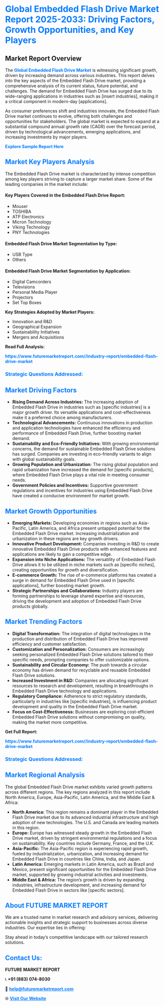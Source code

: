 <h1 style="color: #007BFF;">Global Embedded Flash Drive Market Report 2025-2033: Driving Factors, Growth Opportunities, and Key Players</h1>

<section id="overview">
<h2>Market Report Overview</h2>
<p>The <a href="https://www.futuremarketreport.com//industry-report/embedded-flash-drive-market" style="color: #007BFF; text-decoration: none;"><strong>Global Embedded Flash Drive Market</strong></a> is witnessing significant growth, driven by increasing demand across various industries. This report delves into the key aspects of the Embedded Flash Drive market, providing a comprehensive analysis of its current status, future potential, and challenges. The demand for Embedded Flash Drive has surged due to its wide-ranging applications in industries such as [insert industries], making it a critical component in modern-day [applications].</p>
<p>As consumer preferences shift and industries innovate, the Embedded Flash Drive market continues to evolve, offering both challenges and opportunities for stakeholders. The global market is expected to expand at a substantial compound annual growth rate (CAGR) over the forecast period, driven by technological advancements, emerging applications, and increasing investments by major players.</p>
</section>

<section id="overview">
<p><a href="https://www.futuremarketreport.com//request-sample/reportId=76087" style="color: #007BFF; text-decoration: none;"><strong>Explore Sample Report Here</strong></a></p>
</section>

<section id="key-players">
<h2 style="color: #007BFF;">Market Key Players Analysis</h2>
<p>The Embedded Flash Drive market is characterized by intense competition among key players striving to capture a larger market share. Some of the leading companies in the market include:</p>
<h4>Key Players Covered in the Embedded Flash Drive Report:</h4>
<ul><li>Mouser</li><li>TOSHIBA</li><li>ATP Electronics</li><li>Micron Technology</li><li>Viking Technology</li><li>PNY Technologies</li></ul>
<h4>Embedded Flash Drive Market Segmentation by Type:</h4>
<ul><li>USB Type</li><li>Others</li></ul>

<h4>Embedded Flash Drive Market Segmentation by Application:</h4>
<ul><li>Digital Camcorders</li><li>Televisions</li><li>Personal Media Player</li><li>Projectors</li><li>Set Top Boxes</li></ul>
<p><strong>Key Strategies Adopted by Market Players:</strong></p>
<ul>
<li>Innovation and R&D</li>
<li>Geographical Expansion</li>
<li>Sustainability Initiatives</li>
<li>Mergers and Acquisitions</li>
</ul>
</section>

<section>
<p><strong>Read Full Analysis: </strong></p><a href="https://www.futuremarketreport.com//industry-report/embedded-flash-drive-market" style="color: #007BFF; text-decoration: none;"><strong>https://www.futuremarketreport.com//industry-report/embedded-flash-drive-market</strong></a>
<h3 style="color: #007BFF;">Strategic Questions Addressed:</h3>
</section>

<section id="driving-factors">
<h2 style="color: #007BFF;">Market Driving Factors</h2>
<ul>
<li><strong>Rising Demand Across Industries:</strong> The increasing adoption of Embedded Flash Drive in industries such as [specific industries] is a major growth driver. Its versatile applications and cost-effectiveness make it a preferred choice among manufacturers.</li>
<li><strong>Technological Advancements:</strong> Continuous innovations in production and application technologies have enhanced the efficiency and performance of Embedded Flash Drive, further boosting market demand.</li>
<li><strong>Sustainability and Eco-Friendly Initiatives:</strong> With growing environmental concerns, the demand for sustainable Embedded Flash Drive solutions has surged. Companies are investing in eco-friendly variants to align with global sustainability goals.</li>
<li><strong>Growing Population and Urbanization:</strong> The rising global population and rapid urbanization have increased the demand for [specific products], where Embedded Flash Drive plays a vital role in meeting consumer needs.</li>
<li><strong>Government Policies and Incentives:</strong> Supportive government regulations and incentives for industries using Embedded Flash Drive have created a conducive environment for market growth.</li>
</ul>
</section>

<section id="growth-opportunities">
<h2 style="color: #007BFF;">Market Growth Opportunities</h2>
<ul>
<li><strong>Emerging Markets:</strong> Developing economies in regions such as Asia-Pacific, Latin America, and Africa present untapped potential for the Embedded Flash Drive market. Increasing industrialization and urbanization in these regions are key growth drivers.</li>
<li><strong>Innovative Product Development:</strong> Companies investing in R&D to create innovative Embedded Flash Drive products with enhanced features and applications are likely to gain a competitive edge.</li>
<li><strong>Expansion into Niche Applications:</strong> The versatility of Embedded Flash Drive allows it to be utilized in niche markets such as [specific niches], creating opportunities for growth and diversification.</li>
<li><strong>E-commerce Growth:</strong> The rise of e-commerce platforms has created a surge in demand for Embedded Flash Drive used in [specific applications], further boosting market growth.</li>
<li><strong>Strategic Partnerships and Collaborations:</strong> Industry players are forming partnerships to leverage shared expertise and resources, driving the development and adoption of Embedded Flash Drive products globally.</li>
</ul>
</section>

<section id="trending-factors">
<h2 style="color: #007BFF;">Market Trending Factors</h2>
<ul>
<li><strong>Digital Transformation:</strong> The integration of digital technologies in the production and distribution of Embedded Flash Drive has improved efficiency and customer satisfaction.</li>
<li><strong>Customization and Personalization:</strong> Consumers are increasingly seeking personalized Embedded Flash Drive solutions tailored to their specific needs, prompting companies to offer customizable options.</li>
<li><strong>Sustainability and Circular Economy:</strong> The push towards a circular economy has driven demand for recyclable and reusable Embedded Flash Drive solutions.</li>
<li><strong>Increased Investment in R&D:</strong> Companies are allocating significant resources to research and development, resulting in breakthroughs in Embedded Flash Drive technology and applications.</li>
<li><strong>Regulatory Compliance:</strong> Adherence to strict regulatory standards, particularly in industries like [specific industries], is influencing product development and quality in the Embedded Flash Drive market.</li>
<li><strong>Focus on Cost-Effectiveness:</strong> Businesses are exploring cost-efficient Embedded Flash Drive solutions without compromising on quality, making the market more competitive.</li>
</ul>
</section>

<section>
<p><strong>Get Full Report: </strong></p><a href="https://www.futuremarketreport.com//industry-report/embedded-flash-drive-market" style="color: #007BFF; text-decoration: none;"><strong>https://www.futuremarketreport.com//industry-report/embedded-flash-drive-market</strong></a>
<h3 style="color: #007BFF;">Strategic Questions Addressed:</h3>
</section>


<section id="regional-analysis">
<h2 style="color: #007BFF;">Market Regional Analysis</h2>
<p>The global Embedded Flash Drive market exhibits varied growth patterns across different regions. The key regions analyzed in this report include North America, Europe, Asia-Pacific, Latin America, and the Middle East & Africa:</p>
<ul>
<li><strong>North America:</strong> This region remains a dominant player in the Embedded Flash Drive market due to its advanced industrial infrastructure and high adoption of new technologies. The U.S. and Canada are leading markets in this region.</li>
<li><strong>Europe:</strong> Europe has witnessed steady growth in the Embedded Flash Drive market, driven by stringent environmental regulations and a focus on sustainability. Key countries include Germany, France, and the U.K.</li>
<li><strong>Asia-Pacific:</strong> The Asia-Pacific region is experiencing rapid growth, fueled by industrialization, urbanization, and increasing demand for Embedded Flash Drive in countries like China, India, and Japan.</li>
<li><strong>Latin America:</strong> Emerging markets in Latin America, such as Brazil and Mexico, present significant opportunities for the Embedded Flash Drive market, supported by growing industrial activities and investments.</li>
<li><strong>Middle East & Africa:</strong> The region’s growth is driven by expanding industries, infrastructure development, and increasing demand for Embedded Flash Drive in sectors like [specific sectors].</li>
</ul>
</section>

<footer>
<h2 style="color: #007BFF;">About FUTURE MARKET REPORT</h2>
<p>We are a trusted name in market research and advisory services, delivering actionable insights and strategic support to businesses across diverse industries. Our expertise lies in offering:</p>

<p>Stay ahead in today’s competitive landscape with our tailored research solutions.</p>

<h2 style="color: #007BFF;">Contact Us:</h2>
<p><strong>FUTURE MARKET REPORT</strong></p>
<p>📞 <strong>+91 (883) 074-8030</strong></p>
<p>📧 <strong><a href="mailto:help@futuremarketreport.com" style="color: #007BFF;">help@futuremarketreport.com</a></strong></p>
<p>🌐 <strong><a href="https://www.futuremarketreport.com/" style="color: #007BFF;">Visit Our Website</a></strong></p>
</footer>
